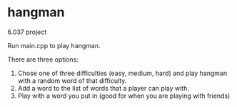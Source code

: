 # hangman

6.037 project

Run main.cpp to play hangman. 

There are three options: 
1) Chose one of three difficulties (easy, medium, hard) and play hangman with a random word of that difficulty. 
2) Add a word to the list of words that a player can play with. 
3) Play with a word you put in (good for when you are playing with friends)